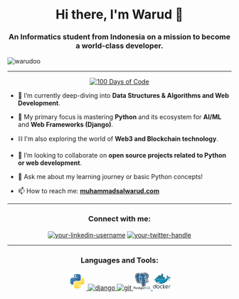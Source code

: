 <h1 align="center">Hi there, I'm Warud 👋</h1>
<h3 align="center">An Informatics student from Indonesia on a mission to become a world-class developer.</h3>

<p align="left"> <img src="https://komarev.com/ghpvc/?username=warudoo&label=Profile%20views&color=0e75b6&style=flat" alt="warudoo" /> </p>

---

<p align="center">
  <a href="https://github.com/warudoo/100-days-of-code">
    <img src="https://img.shields.io/badge/CHALLENGE-100DaysOfCode-blue?style=for-the-badge" alt="100 Days of Code">
  </a>
</p>

- 🌱 I’m currently deep-diving into **Data Structures & Algorithms and Web Development**.

- 🎯 My primary focus is mastering **Python** and its ecosystem for **AI/ML** and **Web Frameworks (Django)**.

- ⛓️ I'm also exploring the world of **Web3 and Blockchain technology**.

- 👯 I’m looking to collaborate on **open source projects related to Python or web development**.

- 💬 Ask me about my learning journey or basic Python concepts!

- 📫 How to reach me: **[muhammadsalwarud.com](mailto:muhammadsalwarud.com)**

---

<h3 align="center">Connect with me:</h3>
<p align="center">
<a href="[https://linkedin.com/in/your-linkedin-username](https://www.linkedin.com/in/muhamad-salwarud/)" target="blank"><img align="center" src="https://raw.githubusercontent.com/rahuldkjain/github-profile-readme-generator/master/src/images/icons/Social/linked-in-alt.svg" alt="your-linkedin-username" height="30" width="40" /></a>
<a href="https://twitter.com/your-twitter-handle" target="blank"><img align="center" src="https://raw.githubusercontent.com/rahuldkjain/github-profile-readme-generator/master/src/images/icons/Social/twitter.svg" alt="your-twitter-handle" height="30" width="40" /></a>
</p>

---

<h3 align="center">Languages and Tools:</h3>
<p align="center"> 
    <a href="https://www.python.org" target="_blank" rel="noreferrer"> <img src="https://raw.githubusercontent.com/devicons/devicon/master/icons/python/python-original.svg" alt="python" width="40" height="40"/> </a> 
    <a href="https://www.djangoproject.com/" target="_blank" rel="noreferrer"> <img src="https://cdn.worldvectorlogo.com/logos/django.svg" alt="django" width="40" height="40"/> </a> 
    <a href="https://git-scm.com/" target="_blank" rel="noreferrer"> <img src="https://www.vectorlogo.zone/logos/git-scm/git-scm-icon.svg" alt="git" width="40" height="40"/> </a>
    <a href="https://www.postgresql.org" target="_blank" rel="noreferrer"> <img src="https://raw.githubusercontent.com/devicons/devicon/master/icons/postgresql/postgresql-original-wordmark.svg" alt="postgresql" width="40" height="40"/> </a>
    <a href="https://www.docker.com/" target="_blank" rel="noreferrer"> <img src="https://raw.githubusercontent.com/devicons/devicon/master/icons/docker/docker-original-wordmark.svg" alt="docker" width="40" height="40"/> </a>
</p>

